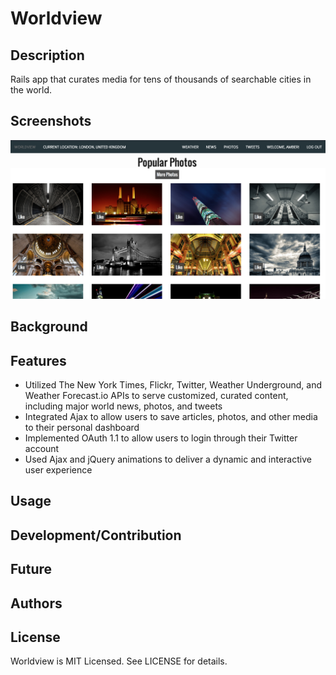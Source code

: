 # Worldview

## Description

Rails app that curates media for tens of thousands of searchable cities in the world. 

## Screenshots

![Alt text](/public/screenshot-photos-section.png "Popular Photos")

## Background



## Features

+ Utilized The New York Times, Flickr, Twitter, Weather Underground, and Weather Forecast.io APIs to serve customized, curated content, including major world news, photos, and tweets
+ Integrated Ajax to allow users to save articles, photos, and other media to their personal dashboard
+ Implemented OAuth 1.1 to allow users to login through their Twitter account 
+ Used Ajax and jQuery animations to deliver a dynamic and interactive user experience

## Usage


## Development/Contribution


## Future


## Authors


## License

Worldview is MIT Licensed. See LICENSE for details.
